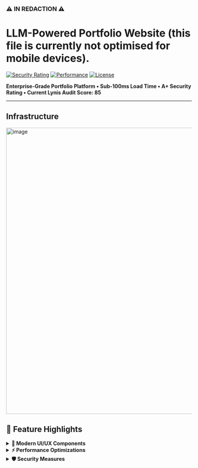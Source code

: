 ### ⚠️ IN REDACTION ⚠️
# LLM-Powered Portfolio Website (this file is currently not optimised for mobile devices). 
[![Security Rating](https://img.shields.io/badge/Security-A+-success.svg)](https://lucaskemper.com)
[![Performance](https://img.shields.io/badge/Load%20Time-<100ms-brightgreen.svg)](https://lucaskemper.com)
[![License](https://img.shields.io/badge/License-MIT-blue.svg)](LICENSE)


**Enterprise-Grade Portfolio Platform • Sub-100ms Load Time • A+ Security Rating • Current Lynis Audit Score: 85**

---
## Infrastructure


<img width="775" alt="image" src="https://github.com/user-attachments/assets/7a90757a-c3ba-47a3-b0f9-ea40e71e822c">


## 🚀 Feature Highlights

<details>
<summary><strong>🎨 Modern UI/UX Components</strong></summary>

- Particle.js background with dynamic interactions
- Matrix-style rain effect with canvas
- Custom animated cursor with dual-layer design
- 3D card effects with perspective transforms
</details>

<details>
<summary><strong>⚡ Performance Optimizations</strong></summary>

- Critical CSS inlining
- Preloading of key assets
- Async script loading
</details>

<details>
<summary><strong>🛡️ Security Measures</strong></summary>

- TLS 1.3 with TLS_AES_256_GCM_SHA384
- HSTS with max-age=31536000 (one year)
- Strict CSP headers
- Multi-layer WAF protection
- ... 
</details>
